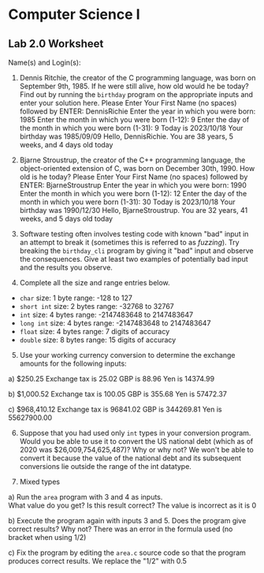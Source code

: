 
# Computer Science I 
## Lab 2.0 Worksheet

Name(s) and Login(s):



1. Dennis Ritchie, the creator of the C programming language,
was born on September 9th, 1985.  If he were still alive,
how old would he be today?  Find out by running the `birthday`
program on the appropriate inputs and enter your solution here.
Please Enter Your First Name (no spaces) followed by ENTER: DennisRichie
Enter the year in which you were born: 1985
Enter the month in which you were born (1-12): 9
Enter the day of the month in which you were born (1-31): 9
Today is 2023/10/18
Your birthday was 1985/09/09
Hello, DennisRichie.  You are 38 years, 5 weeks, and 4 days old today



2. Bjarne Stroustrup, the creator of the C++ programming
language, the object-oriented extension of C, was born on
December 30th, 1990.  How old is he today?
Please Enter Your First Name (no spaces) followed by ENTER: BjarneStroustrup
Enter the year in which you were born: 1990
Enter the month in which you were born (1-12): 12
Enter the day of the month in which you were born (1-31): 30
Today is 2023/10/18
Your birthday was 1990/12/30
Hello, BjarneStroustrup.  You are 32 years, 41 weeks, and 5 days old today



3. Software testing often involves testing code with known
"bad" input in an attempt to break it (sometimes this is
referred to as *fuzzing*).  Try breaking the `birthday_cli`
program by giving it "bad" input and observe the consequences.
Give at least two examples of potentially bad input and the
results you observe.




4. Complete all the size and range entries below.

* `char`
  size: 1 byte
  range: -128 to 127
* `short int`
  size: 2 bytes
  range: -32768 to 32767
* `int`
  size: 4 bytes
  range: -2147483648 to 2147483647
* `long int`
  size: 4 bytes
  range: -2147483648 to 2147483647
* `float`
  size: 4 bytes
  range: 7 digits of accuracy
* `double`
  size: 8 bytes
  range: 15 digits of accuracy


5. Use your working currency conversion to determine
the exchange amounts for the following inputs:

  a) $250.25
Exchange tax is 25.02
GBP is 88.96
Yen is 14374.99

  b) $1,000.52
Exchange tax is 100.05
GBP is 355.68
Yen is 57472.37

  c) $968,410.12
Exchange tax is 96841.02
GBP is 344269.81
Yen is 55627900.00


6. Suppose that you had used only `int` types
in your conversion program.  Would you be able
to use it to convert the US national debt
(which as of 2020 was \$26,009,754,625,487)?
Why or why not?
We won't be able to convert it because the value of the national debt and its subsequent conversions lie outside
the range of the int datatype. 




7. Mixed types

a) Run the `area` program with 3 and 4 as inputs.  
What value do you get?  Is this result correct?
The value is incorrect as it is 0

b) Execute the program again with inputs 3 and 5.
Does the program give correct results?  Why not?
There was an error in the formula used (no bracket when using 1/2)

c) Fix the program by editing the `area.c` source
code so that the program produces correct results.
We replace the "1/2" with 0.5